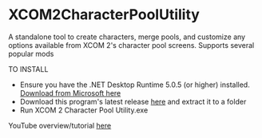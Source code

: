# XCOM2CharacterPoolUtility
A standalone tool to create characters, merge pools, and customize any options available from XCOM 2's character pool screens. Supports several popular mods

TO INSTALL
* Ensure you have the .NET Desktop Runtime 5.0.5 (or higher) installed. <a href="https://dotnet.microsoft.com/download/dotnet/thank-you/runtime-desktop-5.0.5-windows-x64-installer">Download from Microsoft here</a>
* Download this program's latest release <a href="https://github.com/Shaosil/XCOM2CharacterPoolUtility/releases/latest">here</a> and extract it to a folder
* Run XCOM 2 Character Pool Utility.exe

YouTube overview/tutorial <a href="https://youtu.be/4fsvSy9pbtw">here</a>
